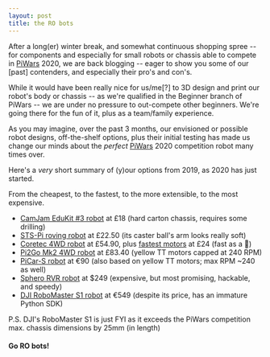 ```yaml
---
layout: post
title: the RO bots
---
```


After a long(er) winter break, and somewhat continuous shopping spree -- for components and especially for small robots or chassis able to compete in [PiWars](https://piwars.org) 2020, we are back blogging -- eager to show you some of our [past] contenders, and especially their pro's and con's.

While it would have been really nice for us/me[?] to 3D design and print our robot's body or chassis -- as we're qualified in the Beginner branch of PiWars -- we are under no pressure to out-compete other beginners. We're going there for the fun of it, plus as a team/family experience.

As you may imagine, over the past 3 months, our envisioned or possible robot designs, off-the-shelf options, plus their initial testing has made us change our minds about the _perfect_ [PiWars](https://piwars.org) 2020 competition robot many times over.

Here's a *very* short summary of (y)our options from 2019, as 2020 has just started.

From the cheapest, to the fastest, to the more extensible, to the most expensive.

- [CamJam EduKit #3 robot](https://thepihut.com/products/camjam-edukit-3-robotics) at £18 (hard carton chassis, requires some drilling)
- [STS-Pi roving robot](https://shop.pimoroni.com/products/sts-pi) at £22.50 (its caster ball's arm looks really soft)
- [Coretec 4WD robot](https://shop.pimoroni.com/products/coretec-tiny-4wd-robot-rover) at £54.90, plus [fastest motors](https://shop.pimoroni.com/products/micro-metal-gearmotor-with-motor-shim?variant=32587883594) at £24 (fast as a 🚀)
- [Pi2Go Mk2 4WD robot](https://shop.4tronix.co.uk/products/pi2go2) at £83.40 (yellow TT motors capped at 240 RPM)
- [PiCar-S robot](https://www.amazon.de/dp/B06Y41JGS3/) at €90 (also based on yellow TT motors; max RPM ~240 as well)
- [Sphero RVR robot](https://www.sphero.com/rvr) at $249 (expensive, but most promising, hackable, and speedy)
- [DJI RoboMaster S1 robot](https://store.dji.com/product/robomaster-s1) at €549 (despite its price, has an immature Python SDK)

P.S. DJI's RoboMaster S1 is just FYI as it exceeds the PiWars competition max. chassis dimensions by 25mm (in length)

#### Go RO bots!
